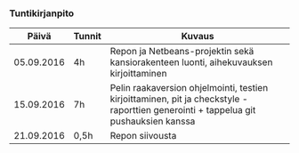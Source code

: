 ### Tuntikirjanpito
Päivä | Tunnit | Kuvaus
--------------- | ----- | ------
05.09.2016 | 4h | Repon ja Netbeans-projektin sekä kansiorakenteen luonti, aihekuvauksen kirjoittaminen
15.09.2016 | 7h | Pelin raakaversion ohjelmointi, testien kirjoittaminen, pit ja checkstyle -raporttien generointi + tappelua git pushauksien kanssa
21.09.2016 | 0,5h | Repon siivousta
